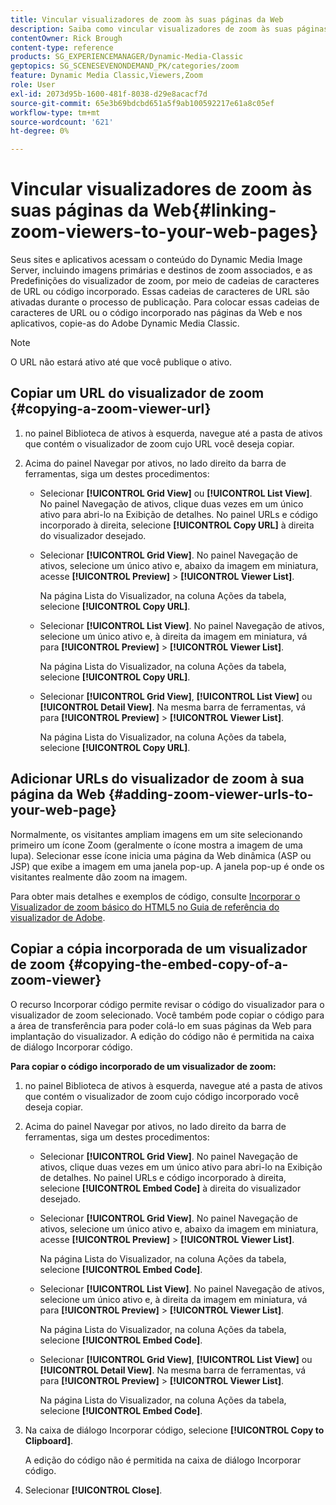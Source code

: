 ```yaml
---
title: Vincular visualizadores de zoom às suas páginas da Web
description: Saiba como vincular visualizadores de zoom às suas páginas da Web no Adobe Dynamic Media Classic.
contentOwner: Rick Brough
content-type: reference
products: SG_EXPERIENCEMANAGER/Dynamic-Media-Classic
geptopics: SG_SCENESEVENONDEMAND_PK/categories/zoom
feature: Dynamic Media Classic,Viewers,Zoom
role: User
exl-id: 2073d95b-1600-481f-8038-d29e8acacf7d
source-git-commit: 65e3b69bdcbd651a5f9ab100592217e61a8c05ef
workflow-type: tm+mt
source-wordcount: '621'
ht-degree: 0%

---
```


# Vincular visualizadores de zoom às suas páginas da Web{#linking-zoom-viewers-to-your-web-pages}

Seus sites e aplicativos acessam o conteúdo do Dynamic Media Image Server, incluindo imagens primárias e destinos de zoom associados, e as Predefinições do visualizador de zoom, por meio de cadeias de caracteres de URL ou código incorporado. Essas cadeias de caracteres de URL são ativadas durante o processo de publicação. Para colocar essas cadeias de caracteres de URL ou o código incorporado nas páginas da Web e nos aplicativos, copie-as do Adobe Dynamic Media Classic.

>[!NOTE]
>
>O URL não estará ativo até que você publique o ativo.

## Copiar um URL do visualizador de zoom {#copying-a-zoom-viewer-url}

1. no painel Biblioteca de ativos à esquerda, navegue até a pasta de ativos que contém o visualizador de zoom cujo URL você deseja copiar.
1. Acima do painel Navegar por ativos, no lado direito da barra de ferramentas, siga um destes procedimentos:

   * Selecionar **[!UICONTROL Grid View]** ou **[!UICONTROL List View]**. No painel Navegação de ativos, clique duas vezes em um único ativo para abri-lo na Exibição de detalhes. No painel URLs e código incorporado à direita, selecione **[!UICONTROL Copy URL]** à direita do visualizador desejado.
   * Selecionar **[!UICONTROL Grid View]**. No painel Navegação de ativos, selecione um único ativo e, abaixo da imagem em miniatura, acesse **[!UICONTROL Preview]** > **[!UICONTROL Viewer List]**.

      Na página Lista do Visualizador, na coluna Ações da tabela, selecione **[!UICONTROL Copy URL]**.

   * Selecionar **[!UICONTROL List View]**. No painel Navegação de ativos, selecione um único ativo e, à direita da imagem em miniatura, vá para **[!UICONTROL Preview]** > **[!UICONTROL Viewer List]**.

      Na página Lista do Visualizador, na coluna Ações da tabela, selecione **[!UICONTROL Copy URL]**.

   * Selecionar **[!UICONTROL Grid View]**, **[!UICONTROL List View]** ou **[!UICONTROL Detail View]**. Na mesma barra de ferramentas, vá para **[!UICONTROL Preview]** > **[!UICONTROL Viewer List]**.

      Na página Lista do Visualizador, na coluna Ações da tabela, selecione **[!UICONTROL Copy URL]**.

## Adicionar URLs do visualizador de zoom à sua página da Web {#adding-zoom-viewer-urls-to-your-web-page}

Normalmente, os visitantes ampliam imagens em um site selecionando primeiro um ícone Zoom (geralmente o ícone mostra a imagem de uma lupa). Selecionar esse ícone inicia uma página da Web dinâmica (ASP ou JSP) que exibe a imagem em uma janela pop-up. A janela pop-up é onde os visitantes realmente dão zoom na imagem.

Para obter mais detalhes e exemplos de código, consulte [Incorporar o Visualizador de zoom básico do HTML5 no Guia de referência do visualizador de Adobe](https://experienceleague.adobe.com/docs/dynamic-media-developer-resources/library/viewers-aem-assets-dmc/basic-zoom/c-html5-20-basic-zoom-viewer-about.html#section-e1c3106f5b3e445d9b95be337c2f94e2).

## Copiar a cópia incorporada de um visualizador de zoom {#copying-the-embed-copy-of-a-zoom-viewer}

O recurso Incorporar código permite revisar o código do visualizador para o visualizador de zoom selecionado. Você também pode copiar o código para a área de transferência para poder colá-lo em suas páginas da Web para implantação do visualizador. A edição do código não é permitida na caixa de diálogo Incorporar código.

**Para copiar o código incorporado de um visualizador de zoom:**

1. no painel Biblioteca de ativos à esquerda, navegue até a pasta de ativos que contém o visualizador de zoom cujo código incorporado você deseja copiar.
1. Acima do painel Navegar por ativos, no lado direito da barra de ferramentas, siga um destes procedimentos:

   * Selecionar **[!UICONTROL Grid View]**. No painel Navegação de ativos, clique duas vezes em um único ativo para abri-lo na Exibição de detalhes. No painel URLs e código incorporado à direita, selecione **[!UICONTROL Embed Code]** à direita do visualizador desejado.
   * Selecionar **[!UICONTROL Grid View]**. No painel Navegação de ativos, selecione um único ativo e, abaixo da imagem em miniatura, acesse **[!UICONTROL Preview]** > **[!UICONTROL Viewer List]**.

      Na página Lista do Visualizador, na coluna Ações da tabela, selecione **[!UICONTROL Embed Code]**.

   * Selecionar **[!UICONTROL List View]**. No painel Navegação de ativos, selecione um único ativo e, à direita da imagem em miniatura, vá para **[!UICONTROL Preview]** > **[!UICONTROL Viewer List]**.

      Na página Lista do Visualizador, na coluna Ações da tabela, selecione **[!UICONTROL Embed Code]**.

   * Selecionar **[!UICONTROL Grid View]**, **[!UICONTROL List View]** ou **[!UICONTROL Detail View]**. Na mesma barra de ferramentas, vá para **[!UICONTROL Preview]** > **[!UICONTROL Viewer List]**.

      Na página Lista do Visualizador, na coluna Ações da tabela, selecione **[!UICONTROL Embed Code]**.

1. Na caixa de diálogo Incorporar código, selecione **[!UICONTROL Copy to Clipboard]**.

   A edição do código não é permitida na caixa de diálogo Incorporar código.

1. Selecionar **[!UICONTROL Close]**.
